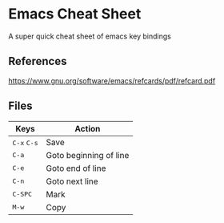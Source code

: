 # Emacs Cheat Sheet
A super quick cheat sheet of emacs key bindings

## References
https://www.gnu.org/software/emacs/refcards/pdf/refcard.pdf

## Files
Keys | Action
-----|-------
<kbd>C-x</kbd> <kbd>C-s</kbd> | Save
<kbd>C-a</kbd>                | Goto beginning of line
<kbd>C-e</kbd>                | Goto end of line
<kbd>C-n</kbd>                | Goto next line
<kbd>C-SPC</kbd>              | Mark
<kbd>M-w</kbd>                | Copy
